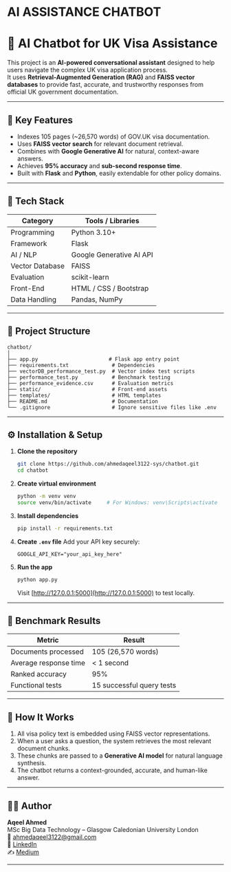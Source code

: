 # AI ASSISTANCE CHATBOT

# 🧠 AI Chatbot for UK Visa Assistance  

This project is an **AI-powered conversational assistant** designed to help users navigate the complex UK visa application process.  
It uses **Retrieval-Augmented Generation (RAG)** and **FAISS vector databases** to provide fast, accurate, and trustworthy responses from official UK government documentation.

---

## 🚀 Key Features  
- Indexes 105 pages (~26,570 words) of GOV.UK visa documentation.  
- Uses **FAISS vector search** for relevant document retrieval.  
- Combines with **Google Generative AI** for natural, context-aware answers.  
- Achieves **95% accuracy** and **sub-second response time**.  
- Built with **Flask** and **Python**, easily extendable for other policy domains.  

---

## 🧰 Tech Stack  
| Category | Tools / Libraries |
|-----------|------------------|
| Programming | Python 3.10+ |
| Framework | Flask |
| AI / NLP | Google Generative AI API |
| Vector Database | FAISS |
| Evaluation | scikit-learn |
| Front-End | HTML / CSS / Bootstrap |
| Data Handling | Pandas, NumPy |

---

## 📁 Project Structure
```
chatbot/
│
├── app.py                       # Flask app entry point
├── requirements.txt              # Dependencies
├── vectorDB_performance_test.py  # Vector index test scripts
├── performance_test.py           # Benchmark testing
├── performance_evidence.csv      # Evaluation metrics
├── static/                       # Front-end assets
├── templates/                    # HTML templates
├── README.md                     # Documentation
└── .gitignore                    # Ignore sensitive files like .env
```

---

## ⚙️ Installation & Setup  

1. **Clone the repository**
   ```bash
   git clone https://github.com/ahmedaqeel3122-sys/chatbot.git
   cd chatbot
   ```

2. **Create virtual environment**
   ```bash
   python -m venv venv
   source venv/bin/activate     # For Windows: venv\Scripts\activate
   ```

3. **Install dependencies**
   ```bash
   pip install -r requirements.txt
   ```

4. **Create `.env` file**
   Add your API key securely:
   ```
   GOOGLE_API_KEY="your_api_key_here"
   ```

5. **Run the app**
   ```bash
   python app.py
   ```
   Visit [http://127.0.0.1:5000](http://127.0.0.1:5000) to test locally.

---

## 🧪 Benchmark Results
| Metric | Result |
|--------|---------|
| Documents processed | 105 (26,570 words) |
| Average response time | < 1 second |
| Ranked accuracy | 95% |
| Functional tests | 15 successful query tests |

---

## 🧩 How It Works  
1. All visa policy text is embedded using FAISS vector representations.  
2. When a user asks a question, the system retrieves the most relevant document chunks.  
3. These chunks are passed to a **Generative AI model** for natural language synthesis.  
4. The chatbot returns a context-grounded, accurate, and human-like answer.

---
 

## 🧑‍💻 Author  
**Aqeel Ahmed**  
MSc Big Data Technology – Glasgow Caledonian University London  
📧 [ahmedaqeel3122@gmail.com](mailto:ahmedaqeel3122@gmail.com)  
🔗 [LinkedIn](https://www.linkedin.com/in/aqeel-ahmed-5049a8312)  
✍️ [Medium](https://medium.com/@ahmedaqeel3122)

---